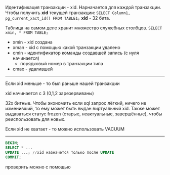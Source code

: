 Идентификация транзакции - xid. Наpначается для каждой транзакции.
Чтобы получить **xid** текущей транзакции:
`SELECT Column1, pg_current_xact_id() FROM TABLE1;`
**xid** - 32 бита.
    
Таблица на самом деле хранит множество служебных столбцов.
`SELECT xmin, * FROM TABLE;`

-  xmin - xid создана
- xman - xid с помощью какой транзакции удалено
- cmin - идентификатор команды создавшей запись (с нуля начинается)
    - порядковый номер в транзакции типа
- cmax - удалившей

---

Если xid меньше - то был раньше нашей транзакции

xid начинается с 3 (0,1,2 зарезервиваны)

32х битные. Чтобы экономить если sql запрос лёгкий, ничего не изменивший, то ему может быть выдан виртуальный xid. Также может выдаваться статус frozen (старые, неактуальные, завершённые), чтобы реиспользовать для новых.

Если xid не хватает - то можно использовать VACUUM

---

```sql
BEGIN;
SELECT * ...
UPDATE ...; //xid назначется только после UPDATE
COMMIT;
```

проверить можно с помощью
